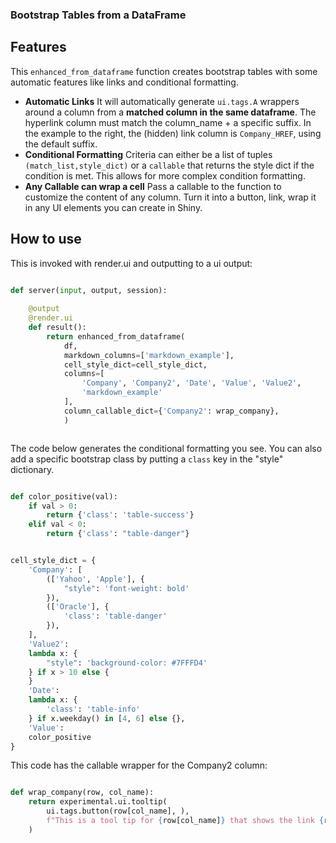 
### Bootstrap Tables from a DataFrame

## Features

This `enhanced_from_dataframe` function creates bootstrap tables with some automatic features like links and conditional formatting.

* **Automatic Links** It will automatically generate `ui.tags.A` wrappers around a column from a __matched column in the same dataframe__.  The hyperlink column must match the column_name + a specific suffix. In the example to the right, the (hidden) link column is `Company_HREF`, using the default suffix.
* **Conditional Formatting** Criteria can either be a list of tuples `(match_list,style_dict)` or a `callable` that returns the style dict if the condition is met. This allows for more complex condition formatting.
* **Any Callable can wrap a cell** Pass a callable to the function to customize the content of any column. Turn it into a button, link, wrap it in any UI elements you can create in Shiny.

## How to use
This is invoked with render.ui and outputting to a ui output:

```python
        
def server(input, output, session):

    @output
    @render.ui
    def result():
        return enhanced_from_dataframe(
            df,
            markdown_columns=['markdown_example'],
            cell_style_dict=cell_style_dict,
            columns=[
                'Company', 'Company2', 'Date', 'Value', 'Value2',
                'markdown_example'
            ],
            column_callable_dict={'Company2': wrap_company},
            )



```


The code below generates the conditional formatting you see. You can also add a specific bootstrap class by putting a `class` key in the "style" dictionary.

```python

def color_positive(val):
    if val > 0:
        return {'class': 'table-success'}
    elif val < 0:
        return {'class': "table-danger"}


cell_style_dict = {
    'Company': [
        (['Yahoo', 'Apple'], {
            "style": 'font-weight: bold'
        }),
        (['Oracle'], {
            'class': 'table-danger'
        }),
    ],
    'Value2':
    lambda x: {
        "style": 'background-color: #7FFFD4'
    } if x > 10 else {
    }
    'Date':
    lambda x: {
        'class': 'table-info'
    } if x.weekday() in [4, 6] else {},
    'Value':
    color_positive
}
```

This code has the callable wrapper for the Company2 column:

```python

def wrap_company(row, col_name):
    return experimental.ui.tooltip(
        ui.tags.button(row[col_name], ),
        f"This is a tool tip for {row[col_name]} that shows the link {row['Company_HREF']}"
    )



```